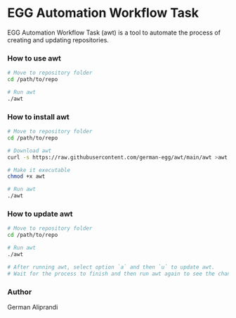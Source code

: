 # EGG Automation Workflow Task

EGG Automation Workflow Task (awt) is a tool to automate the process of creating and updating repositories.

### How to use awt

```bash
# Move to repository folder
cd /path/to/repo

# Run awt
./awt
```

### How to install awt

```bash
# Move to repository folder
cd /path/to/repo

# Download awt
curl -s https://raw.githubusercontent.com/german-egg/awt/main/awt >awt

# Make it executable
chmod +x awt

# Run awt
./awt
```

### How to update awt

```bash
# Move to repository folder
cd /path/to/repo

# Run awt
./awt

# After running awt, select option `a` and then `u` to update awt.
# Wait for the process to finish and then run awt again to see the changes.
```

### Author

German Aliprandi
